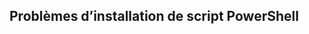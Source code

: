 ## <a name="powershell-installation-script-issues"></a>Problèmes d’installation de script PowerShell